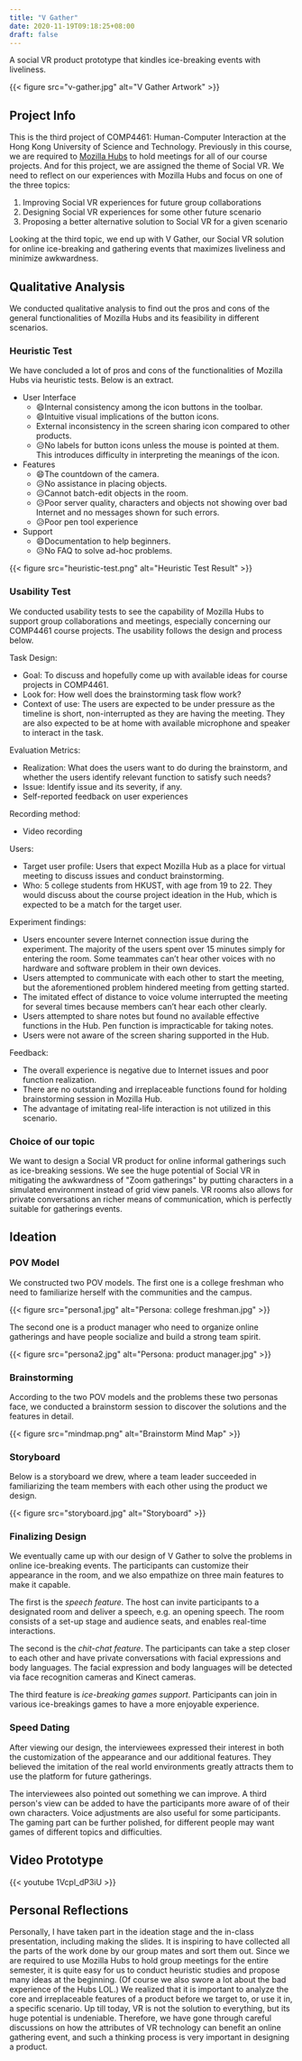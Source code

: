 ```yaml
---
title: "V Gather"
date: 2020-11-19T09:18:25+08:00
draft: false
---
```


A social VR product prototype that kindles ice-breaking events with liveliness.

{{< figure src="v-gather.jpg" alt="V Gather Artwork" >}}

## Project Info

This is the third project of COMP4461: Human-Computer Interaction at the Hong Kong University of Science and Technology. Previously in this course, we are required to [Mozilla Hubs](https://hubs.mozilla.com/) to hold meetings for all of our course projects. And for this project, we are assigned the theme of Social VR. We need to reflect on our experiences with Mozilla Hubs and focus on one of the three topics:

1. Improving Social VR experiences for future group collaborations
2. Designing Social VR experiences for some other future scenario
3. Proposing a better alternative solution to Social VR for a given scenario

Looking at the third topic, we end up with V Gather, our Social VR solution for online ice-breaking and gathering events that maximizes liveliness and minimize awkwardness.

## Qualitative Analysis

We conducted qualitative analysis to find out the pros and cons of the general functionalities of Mozilla Hubs and its feasibility in different scenarios. 

### Heuristic Test

We have concluded a lot of pros and cons of the functionalities of Mozilla Hubs via heuristic tests. Below is an extract.

* User Interface
  * 😄Internal consistency among the icon buttons in the toolbar.
  * 😄Intuitive visual implications of the button icons.
  * External inconsistency in the screen sharing icon compared to other products.
  * 😥No labels for button icons unless the mouse is pointed at them. This introduces difficulty in interpreting the meanings of the icon.
* Features
  * 😄The countdown of the camera.
  * 😥No assistance in placing objects.
  * 😥Cannot batch-edit objects in the room.
  * 😥Poor server quality, characters and objects not showing over bad Internet and no messages shown for such errors.
  * 😥Poor pen tool experience
* Support 
  * 😄Documentation to help beginners.
  * 😥No FAQ to solve ad-hoc problems.

{{< figure src="heuristic-test.png" alt="Heuristic Test Result" >}}

### Usability Test

We conducted usability tests to see the capability of Mozilla Hubs to support group collaborations and meetings, especially concerning our COMP4461 course projects. The usability follows the design and process below.

Task Design:
- Goal: To discuss and hopefully come up with available ideas for course projects in COMP4461.
- Look for: How well does the brainstorming task flow work?
- Context of use: The users are expected to be under pressure as the timeline is short, non-interrupted as they are having the meeting. They are also expected to be at home with available microphone and speaker to interact in the task.

Evaluation Metrics:
- Realization: What does the users want to do during the brainstorm, and whether the users identify relevant function to satisfy such needs?
- Issue: Identify issue and its severity, if any.
- Self-reported feedback on user experiences

Recording method:
- Video recording

Users:
- Target user profile: Users that expect Mozilla Hub as a place for virtual meeting to discuss issues and conduct brainstorming.
- Who: 5 college students from HKUST, with age from 19 to 22. They would discuss about the course project ideation in the Hub, which is expected to be a match for the target user.

Experiment findings:
- Users encounter severe Internet connection issue during the experiment. The majority of the users spent over 15 minutes simply for entering the room. Some teammates can’t hear other voices with no hardware and software problem in their own devices. 
- Users attempted to communicate with each other to start the meeting, but the aforementioned problem hindered meeting from getting started.
- The imitated effect of distance to voice volume interrupted the meeting for several times because members can’t hear each other clearly.
- Users attempted to share notes but found no available effective functions in the Hub. Pen function is impracticable for taking notes.
- Users were not aware of the screen sharing supported in the Hub.

Feedback:
- The overall experience is negative due to Internet issues and poor function realization.
- There are no outstanding and irreplaceable functions found for holding brainstorming session in Mozilla Hub.
- The advantage of imitating real-life interaction is not utilized in this scenario.


### Choice of our topic

We want to design a Social VR product for online informal gatherings such as ice-breaking sessions. We see the huge potential of Social VR in mitigating the awkwardness of "Zoom gatherings" by putting characters in a simulated environment instead of grid view panels. VR rooms also allows for private conversations an richer means of communication, which is perfectly suitable for gatherings events.

## Ideation

### POV Model

We constructed two POV models. The first one is a college freshman who need to familiarize herself with the communities and the campus.

{{< figure src="persona1.jpg" alt="Persona: college freshman.jpg" >}}

The second one is a product manager who need to organize online gatherings and have people socialize and build a strong team spirit.

{{< figure src="persona2.jpg" alt="Persona: product manager.jpg" >}}

### Brainstorming

According to the two POV models and the problems these two personas face, we conducted a brainstorm session to discover the solutions and the features in detail.

{{< figure src="mindmap.png" alt="Brainstorm Mind Map" >}}

### Storyboard

Below is a storyboard we drew, where a team leader succeeded in familiarizing the team members with each other using the product we design.

{{< figure src="storyboard.jpg" alt="Storyboard" >}}

### Finalizing Design

We eventually came up with our design of V Gather to solve the problems in online ice-breaking events. The participants can customize their appearance in the room, and we also empathize on three main features to make it capable. 

The first is the *speech feature*. The host can invite participants to a designated room and deliver a speech, e.g. an opening speech. The room consists of a set-up stage and audience seats, and enables real-time interactions. 

The second is the *chit-chat feature*. The participants can take a step closer to each other and have private conversations with facial expressions and body languages. The facial expression and body languages will be detected via face recognition cameras and Kinect cameras.

The third feature is *ice-breaking games support*. Participants can join in various ice-breakings games to have a more enjoyable experience.

### Speed Dating

After viewing our design, the interviewees expressed their interest in both the customization of the appearance and our additional features. They believed the imitation of the real world environments greatly attracts them to use the platform for future gatherings.

The interviewees also pointed out something we can improve. A third person's view can be added to have the participants more aware of of their own characters. Voice adjustments are also useful for some participants. The gaming part can be further polished, for different people may want games of different topics and difficulties.

## Video Prototype

{{< youtube 1Vcpl_dP3iU >}}

## Personal Reflections

Personally, I have taken part in the ideation stage and the in-class presentation, including making the slides. It is inspiring to have collected all the parts of the work done by our group mates and sort them out. Since we are required to use Mozilla Hubs to hold group meetings for the entire semester, it is quite easy for us to conduct heuristic studies and propose many ideas at the beginning. (Of course we also swore a lot about the bad experience of the Hubs LOL.) We realized that it is important to analyze the core and irreplaceable features of a product before we target to, or use it in, a specific scenario. Up till today, VR is not the solution to everything, but its huge potential is undeniable. Therefore, we have gone through careful discussions on how the attributes of VR technology can benefit an online gathering event, and such a thinking process is very important in designing a product.
